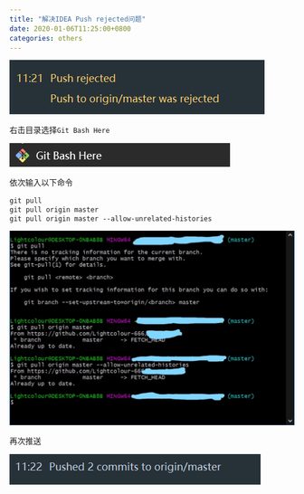 ```yaml
---
title: "解决IDEA Push rejected问题"
date: 2020-01-06T11:25:00+0800
categories: others
---
```


![a](/assets/others/2020-1-6-2.png)

右击目录选择`Git Bash Here`

![a](/assets/others/2020-1-6-4.png)

依次输入以下命令


```
git pull
git pull origin master
git pull origin master --allow-unrelated-histories
```

![a](/assets/others/2020-1-6-1.png)

再次推送

![a](/assets/others/2020-1-6-3.png)
